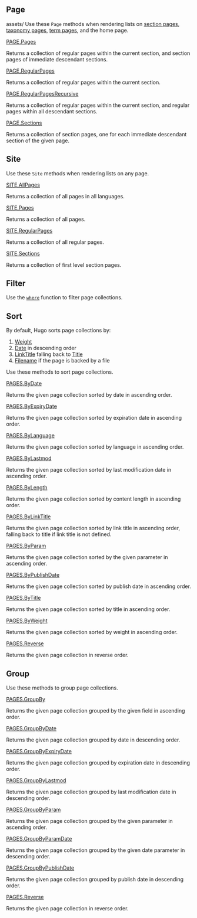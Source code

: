 ## Page[](https://gohugo.io/quick-reference/page-collections/#page)

assets/ Use these `Page` methods when rendering lists on [section pages](https://gohugo.io/getting-started/glossary/#section-page), [taxonomy pages](https://gohugo.io/getting-started/glossary/#taxonomy-page), [term pages](https://gohugo.io/getting-started/glossary/#term-page), and the home page.

[PAGE.Pages](https://gohugo.io/methods/page/pages/)

Returns a collection of regular pages within the current section, and section pages of immediate descendant sections.

[PAGE.RegularPages](https://gohugo.io/methods/page/regularpages/)

Returns a collection of regular pages within the current section.

[PAGE.RegularPagesRecursive](https://gohugo.io/methods/page/regularpagesrecursive/)

Returns a collection of regular pages within the current section, and regular pages within all descendant sections.

[PAGE.Sections](https://gohugo.io/methods/page/sections/)

Returns a collection of section pages, one for each immediate descendant section of the given page.

## Site[](https://gohugo.io/quick-reference/page-collections/#site)

Use these `Site` methods when rendering lists on any page.

[SITE.AllPages](https://gohugo.io/methods/site/allpages/)

Returns a collection of all pages in all languages.

[SITE.Pages](https://gohugo.io/methods/site/pages/)

Returns a collection of all pages.

[SITE.RegularPages](https://gohugo.io/methods/site/regularpages/)

Returns a collection of all regular pages.

[SITE.Sections](https://gohugo.io/methods/site/sections/)

Returns a collection of first level section pages.

## Filter[](https://gohugo.io/quick-reference/page-collections/#filter)

Use the [`where`](https://gohugo.io/functions/collections/where/) function to filter page collections.

## Sort[](https://gohugo.io/quick-reference/page-collections/#sort)

By default, Hugo sorts page collections by:

1.  [Weight](https://gohugo.io/methods/page/weight/)
2.  [Date](https://gohugo.io/methods/page/date/) in descending order
3.  [LinkTitle](https://gohugo.io/methods/page/linktitle/) falling back to [Title](https://gohugo.io/methods/page/title/)
4.  [Filename](https://gohugo.io/methods/page/file/#filename) if the page is backed by a file

Use these methods to sort page collections.

[PAGES.ByDate](https://gohugo.io/methods/pages/bydate/)

Returns the given page collection sorted by date in ascending order.

[PAGES.ByExpiryDate](https://gohugo.io/methods/pages/byexpirydate/)

Returns the given page collection sorted by expiration date in ascending order.

[PAGES.ByLanguage](https://gohugo.io/methods/pages/bylanguage/)

Returns the given page collection sorted by language in ascending order.

[PAGES.ByLastmod](https://gohugo.io/methods/pages/bylastmod/)

Returns the given page collection sorted by last modification date in ascending order.

[PAGES.ByLength](https://gohugo.io/methods/pages/bylength/)

Returns the given page collection sorted by content length in ascending order.

[PAGES.ByLinkTitle](https://gohugo.io/methods/pages/bylinktitle/)

Returns the given page collection sorted by link title in ascending order, falling back to title if link title is not defined.

[PAGES.ByParam](https://gohugo.io/methods/pages/byparam/)

Returns the given page collection sorted by the given parameter in ascending order.

[PAGES.ByPublishDate](https://gohugo.io/methods/pages/bypublishdate/)

Returns the given page collection sorted by publish date in ascending order.

[PAGES.ByTitle](https://gohugo.io/methods/pages/bytitle/)

Returns the given page collection sorted by title in ascending order.

[PAGES.ByWeight](https://gohugo.io/methods/pages/byweight/)

Returns the given page collection sorted by weight in ascending order.

[PAGES.Reverse](https://gohugo.io/methods/pages/reverse/)

Returns the given page collection in reverse order.

## Group[](https://gohugo.io/quick-reference/page-collections/#group)

Use these methods to group page collections.

[PAGES.GroupBy](https://gohugo.io/methods/pages/groupby/)

Returns the given page collection grouped by the given field in ascending order.

[PAGES.GroupByDate](https://gohugo.io/methods/pages/groupbydate/)

Returns the given page collection grouped by date in descending order.

[PAGES.GroupByExpiryDate](https://gohugo.io/methods/pages/groupbyexpirydate/)

Returns the given page collection grouped by expiration date in descending order.

[PAGES.GroupByLastmod](https://gohugo.io/methods/pages/groupbylastmod/)

Returns the given page collection grouped by last modification date in descending order.

[PAGES.GroupByParam](https://gohugo.io/methods/pages/groupbyparam/)

Returns the given page collection grouped by the given parameter in ascending order.

[PAGES.GroupByParamDate](https://gohugo.io/methods/pages/groupbyparamdate/)

Returns the given page collection grouped by the given date parameter in descending order.

[PAGES.GroupByPublishDate](https://gohugo.io/methods/pages/groupbypublishdate/)

Returns the given page collection grouped by publish date in descending order.

[PAGES.Reverse](https://gohugo.io/methods/pages/reverse/)

Returns the given page collection in reverse order.